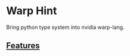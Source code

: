 # Warp Hint

Bring python type system into nvidia warp-lang.

## [Features](./docs/features/main.md)
